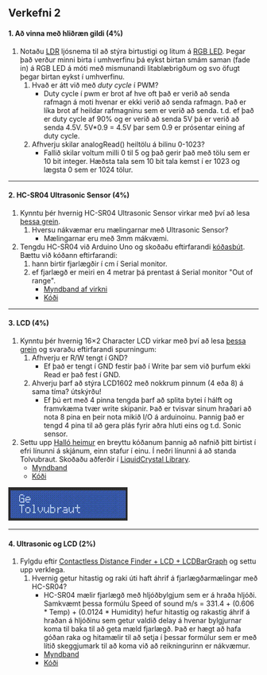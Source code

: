 ## Verkefni 2

#### 1. Að vinna með hliðræn gildi (4%)

1. Notaðu [LDR](https://create.arduino.cc/projecthub/tarantula3/using-an-ldr-sensor-with-arduino-807b1c) ljósnema til að stýra birtustigi og litum á [RGB LED](https://learn.adafruit.com/adafruit-arduino-lesson-3-rgb-leds/overview). Þegar það verður minni birta í umhverfinu þá eykst birtan smám saman (fade in) á RGB LED á móti með mismunandi litablæbrigðum og svo öfugt þegar birtan eykst í umhverfinu.
    1. Hvað er átt við með *duty cycle* í PWM?
        - Duty cycle í pwm er brot af hve oft það er verið að senda rafmagn á moti hvenar er ekki verið að senda rafmagn. Það er líka brot af heildar rafmagninu sem er verið að           senda. t.d. ef það er duty cycle af 90% og er verið að senda 5V þá er verið að senda 4.5V. 5V*0.9 = 4.5V þar sem 0.9 er prósentar eining af duty cycle.
    1. Afhverju skilar analogRead() heiltölu á bilinu 0-1023?
        - Fallið skilar voltum milli 0 til 5 og það gerir það með tölu sem er 10 bit integer. Hæðsta tala sem 10 bit tala kemst í er 1023 og lægsta 0 sem er 1024 tölur.
       
---

#### 2. HC-SR04 Ultrasonic Sensor (4%)
1. Kynntu þér hvernig HC-SR04 Ultrasonic Sensor virkar með því að lesa [þessa grein](https://lastminuteengineers.com/arduino-sr04-ultrasonic-sensor-tutorial/). 
    1. Hversu nákvæmar eru mælingarnar með Ultrasonic Sensor?
        - Mælingarnar eru með 3mm mákvæmi.
1. Tengdu HC-SR04 við Arduino Uno og skoðaðu eftirfarandi [kóðasbút](https://github.com/VESM2VT/Efni/blob/main/Kodi/sonic.ino). Bættu við kóðann eftirfarandi:
   1. hann birtir fjarlægðir í cm í Serial monitor.
   2. ef fjarlægð er meiri en 4 metrar þá prentast á Serial monitor "Out of range". 
       - [Myndband af virkni](https://youtu.be/d8JXmF1WAME)
       - [Kóði](https://github.com/sveinnoli/vesm2h21/blob/main/Verkefni2/Code/sonic_sensor.ino)
   
   
---

#### 3. LCD (4%)
1. Kynntu þér hvernig 16×2 Character LCD virkar með því að lesa [þessa grein](https://lastminuteengineers.com/arduino-1602-character-lcd-tutorial/) og svaraðu eftirfarandi spurningum:
   1. Afhverju er R/W tengt í GND?
        - Ef það er tengt í GND festir það í Write þar sem við þurfum ekki Read er það fest í GND.
   1. Ahverju þarf að stýra LCD1602 með nokkrum pinnum (4 eða 8) á sama tíma? útskýrðu!
        - Ef þú ert með 4 pinna tengda þarf að splita bytei í hálft og framvkæma tvær write skipanir. Það er tvisvar sinum hraðari að nota 8 pina en þeir nota mikið I/O á                  arduinoinu. Þannig það er tengd 4 pina til að gera plás fyrir aðra hluti eins og t.d. Sonic sensor.
1. Settu upp [Halló heimur](https://lastminuteengineers.com/arduino-1602-character-lcd-tutorial/#arduino-code) en breyttu kóðanum þannig að nafnið þitt birtist í efri línunni á skjánum, einn stafur í einu. Í neðri línunni á að standa Tolvubraut. Skoðaðu aðferðir í [LiquidCrystal Library](https://www.arduino.cc/en/Reference/LiquidCrystal).
    - [Myndband](https://youtu.be/i0epgOb2OI8)
    - [Kóði](https://github.com/sveinnoli/vesm2h21/blob/main/Verkefni2/Code/LCD.ino)
 
 

![lcd nafn](https://raw.githubusercontent.com/VESM2VT/Efni/main/Myndir/lcd_verkefni2.gif)

---

#### 4. Ultrasonic og LCD (2%)

1. Fylgdu eftir [Contactless Distance Finder + LCD + LCDBarGraph](https://lastminuteengineers.com/arduino-sr04-ultrasonic-sensor-tutorial/#arduino-project-contactless-distance-finder) og settu upp verklega.
   1. Hvernig getur hitastig og raki úti haft áhrif á fjarlægðarmælingar með HC-SR04?
        - HC-SR04 mælir fjarlægð með hljóðbylgjum sem er á hraða hljóði. Samkvæmt þessa formúlu Speed of sound m/s = 331.4 + (0.606 * Temp) + (0.0124 * Humidity)
          hefur hitastig og rakastig áhrif á hraðan á hljóðinu sem getur valdið delay á hvenar bylgjurnar koma til baka til að geta mæld fjarlægð. Það er hægt að hafa góðan raka           og hitamælir til að setja í þessar formúlur sem er með lítið skeggjumark til að koma við að reikningurinn er nákvæmur.
        - [Myndband](https://www.youtube.com/watch?v=0KHbfkyl__Q&ab_channel=Icgxstriker)
        - [Kóði](https://github.com/sveinnoli/vesm2h21/blob/main/Verkefni2/Code/LCD_bar_graph.ino)
        
